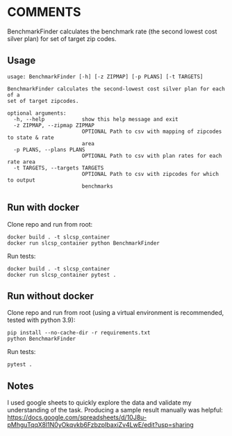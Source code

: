 # COMMENTS

BenchmarkFinder calculates the benchmark rate (the second lowest cost silver plan) for set of target zip codes.

## Usage

```
usage: BenchmarkFinder [-h] [-z ZIPMAP] [-p PLANS] [-t TARGETS]

BenchmarkFinder calculates the second-lowest cost silver plan for each of a
set of target zipcodes.

optional arguments:
  -h, --help            show this help message and exit
  -z ZIPMAP, --zipmap ZIPMAP
                        OPTIONAL Path to csv with mapping of zipcodes to state & rate
                        area
  -p PLANS, --plans PLANS
                        OPTIONAL Path to csv with plan rates for each rate area
  -t TARGETS, --targets TARGETS
                        OPTIONAL Path to csv with zipcodes for which to output
                        benchmarks
```

## Run with docker

Clone repo and run from root:

```
docker build . -t slcsp_container
docker run slcsp_container python BenchmarkFinder
```

Run tests:

```
docker build . -t slcsp_container
docker run slcsp_container pytest .
```

## Run without docker

Clone repo and run from root (using a virtual environment is recommended, tested with python 3.9):

```
pip install --no-cache-dir -r requirements.txt
python BenchmarkFinder
```

Run tests:

```
pytest .
```

## Notes

I used google sheets to quickly explore the data and validate my understanding of the task. Producing a sample result manually was helpful: https://docs.google.com/spreadsheets/d/10J8u-pMhguTqqX8l1N0yOkqvkb6FzbzpIbaxiZv4LwE/edit?usp=sharing
